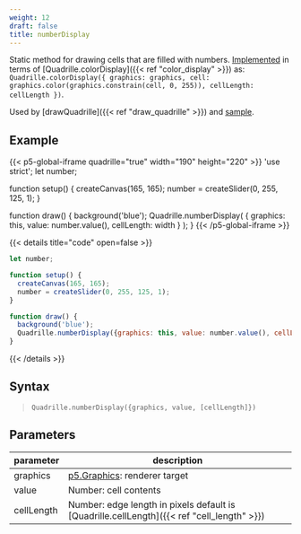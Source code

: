 ```yaml
---
weight: 12
draft: false
title: numberDisplay
---
```


Static method for drawing cells that are filled with numbers. [Implemented](https://github.com/objetos/p5.quadrille.js/blob/main/p5.quadrille.js#L1086) in terms of [Quadrille.colorDisplay]({{< ref "color_display" >}}) as: `Quadrille.colorDisplay({ graphics: graphics, cell: graphics.color(graphics.constrain(cell, 0, 255)), cellLength: cellLength })`.

Used by [drawQuadrille]({{< ref "draw_quadrille" >}}) and [sample](https://objetos.github.io/p5.quadrille.js/docs/visual_computing/sample/).

## Example

{{< p5-global-iframe quadrille="true" width="190" height="220" >}}
'use strict';
let number;

function setup() {
  createCanvas(165, 165);
  number = createSlider(0, 255, 125, 1);
}

function draw() {
  background('blue');
  Quadrille.numberDisplay( { graphics: this, value: number.value(), cellLength: width } );
}
{{< /p5-global-iframe >}}

{{< details title="code" open=false >}}
```js
let number;

function setup() {
  createCanvas(165, 165);
  number = createSlider(0, 255, 125, 1);
}

function draw() {
  background('blue');
  Quadrille.numberDisplay({graphics: this, value: number.value(), cellLength: width});
}
```
{{< /details >}}

## Syntax

> `Quadrille.numberDisplay({graphics, value, [cellLength]})`

## Parameters

| parameter  | description                                                                                 |
|------------|---------------------------------------------------------------------------------------------|
| graphics   | [p5.Graphics](https://p5js.org/reference/#/p5.Graphics): renderer target                    |
| value      | Number: cell contents                                                                       |
| cellLength | Number: edge length in pixels default is [Quadrille.cellLength]({{< ref "cell_length" >}}) |
